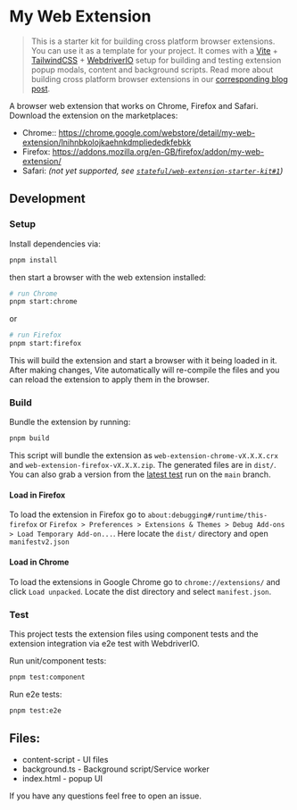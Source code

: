 # My Web Extension

> This is a starter kit for building cross platform browser extensions. You can use it as a template for your project. It comes with a [Vite](https://vitejs.dev/) + [TailwindCSS](https://tailwindcss.com/) + [WebdriverIO](https://webdriver.io) setup for building and testing extension popup modals, content and background scripts. Read more about building cross platform browser extensions in our [corresponding blog post](https://stateful.com/blog/building-cross-browser-web-extensions).

A browser web extension that works on Chrome, Firefox and Safari. Download the extension on the marketplaces:

- Chrome:: https://chrome.google.com/webstore/detail/my-web-extension/lnihnbkolojkaehnkdmpliededkfebkk
- Firefox: https://addons.mozilla.org/en-GB/firefox/addon/my-web-extension/
- Safari: _(not yet supported, see [`stateful/web-extension-starter-kit#1`](https://github.com/stateful/web-extension-starter-kit/issues/1))_

## Development

### Setup

Install dependencies via:

```sh
pnpm install
```

then start a browser with the web extension installed:

```sh
# run Chrome
pnpm start:chrome
```

or

```sh
# run Firefox
pnpm start:firefox
```

This will build the extension and start a browser with it being loaded in it. After making changes, Vite automatically will re-compile the files and you can reload the extension to apply them in the browser.

### Build

Bundle the extension by running:

```sh
pnpm build
```

This script will bundle the extension as `web-extension-chrome-vX.X.X.crx` and `web-extension-firefox-vX.X.X.zip`. The generated files are in `dist/`. You can also grab a version from the [latest test](https://github.com/stateful/web-extension-starter-kit/actions/workflows/test.yml) run on the `main` branch.

#### Load in Firefox

To load the extension in Firefox go to `about:debugging#/runtime/this-firefox` or `Firefox > Preferences > Extensions & Themes > Debug Add-ons > Load Temporary Add-on...`. Here locate the `dist/` directory and open `manifestv2.json`

#### Load in Chrome

To load the extensions in Google Chrome go to `chrome://extensions/` and click `Load unpacked`. Locate the dist directory and select `manifest.json`.

### Test

This project tests the extension files using component tests and the extension integration via e2e test with WebdriverIO.

Run unit/component tests:

```sh
pnpm test:component
```

Run e2e tests:

```sh
pnpm test:e2e
```

## Files:

- content-script - UI files
- background.ts - Background script/Service worker
- index.html - popup UI

If you have any questions feel free to open an issue.
